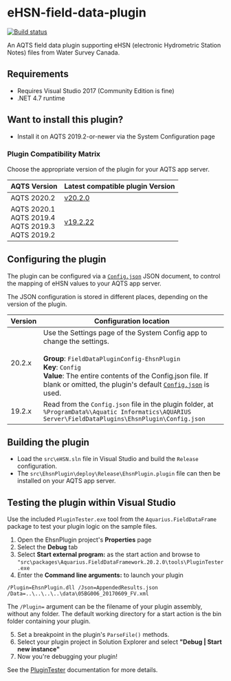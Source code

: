 # eHSN-field-data-plugin

[![Build status](https://ci.appveyor.com/api/projects/status/83a08te1vqco3env/branch/master?svg=true)](https://ci.appveyor.com/project/SystemsAdministrator/ehsn-field-data-plugin/branch/master)

An AQTS field data plugin supporting eHSN (electronic Hydrometric Station Notes) files from Water Survey Canada.

## Requirements

- Requires Visual Studio 2017 (Community Edition is fine)
- .NET 4.7 runtime

## Want to install this plugin?

- Install it on AQTS 2019.2-or-newer via the System Configuration page

### Plugin Compatibility Matrix

Choose the appropriate version of the plugin for your AQTS app server.

| AQTS Version | Latest compatible plugin Version |
| --- | --- |
| AQTS 2020.2 | [v20.2.0](https://github.com/AquaticInformatics/eHSN-field-data-plugin/releases/download/v20.2.0/EhsnPlugin.plugin) |
| AQTS 2020.1<br/>AQTS 2019.4<br/>AQTS 2019.3<br/>AQTS 2019.2 | [v19.2.22](https://github.com/AquaticInformatics/eHSN-field-data-plugin/releases/download/v19.2.22/EhsnPlugin.plugin) |

## Configuring the plugin

The plugin can be configured via a [`Config.json`](./src/EhsnPlugin/Config.json) JSON document, to control the mapping of eHSN values to your AQTS app server.

The JSON configuration is stored in different places, depending on the version of the plugin.

| Version | Configuration location |
| --- | --- |
| 20.2.x | Use the Settings page of the System Config app to change the settings.<br/><br/>**Group**: `FieldDataPluginConfig-EhsnPlugin`<br/>**Key**: `Config`<br/>**Value**: The entire contents of the Config.json file. If blank or omitted, the plugin's default [`Config.json`](./src/EhsnPlugin/Config.json) is used. |
| 19.2.x | Read from the `Config.json` file in the plugin folder, at `%ProgramData%\Aquatic Informatics\AQUARIUS Server\FieldDataPlugins\EhsnPlugin\Config.json` |

## Building the plugin

- Load the `src\eHSN.sln` file in Visual Studio and build the `Release` configuration.
- The `src\EhsnPlugin\deploy\Release\EhsnPlugin.plugin` file can then be installed on your AQTS app server.

## Testing the plugin within Visual Studio

Use the included `PluginTester.exe` tool from the `Aquarius.FieldDataFrame` package to test your plugin logic on the sample files.

1. Open the EhsnPlugin project's **Properties** page
2. Select the **Debug** tab
3. Select **Start external program:** as the start action and browse to `"src\packages\Aquarius.FieldDataFramework.20.2.0\tools\PluginTester.exe`
4. Enter the **Command line arguments:** to launch your plugin

```
/Plugin=EhsnPlugin.dll /Json=AppendedResults.json /Data=..\..\..\..\data\05BG006_20170609_FV.xml
```

The `/Plugin=` argument can be the filename of your plugin assembly, without any folder. The default working directory for a start action is the bin folder containing your plugin.

5. Set a breakpoint in the plugin's `ParseFile()` methods.
6. Select your plugin project in Solution Explorer and select **"Debug | Start new instance"**
7. Now you're debugging your plugin!

See the [PluginTester](https://github.com/AquaticInformatics/aquarius-field-data-framework/tree/master/src/PluginTester) documentation for more details.
